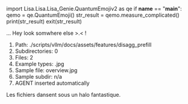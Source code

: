 
import Lisa.Lisa.Lisa_Genie.QuantumEmojiv2 as qe
if __name__ == "__main__":
  qemo = qe.QuantumEmoji()
  str_result = qemo.measure_complicated()
  print(str_result)
  exit(str_result)

... Hey look somwhere else >.< !

1. Path: ./scripts/vllm/docs/assets/features/disagg_prefill
2. Subdirectories: 0
3. Files: 2
4. Example types: .jpg
5. Sample file: overview.jpg
6. Sample subdir: n/a
7. AGENT inserted automatically

Les fichiers dansent sous un halo fantastique.
